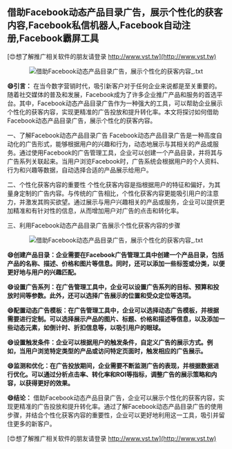 ## **借助Facebook动态产品目录广告，展示个性化的获客内容,Facebook私信机器人,Facebook自动注册,Facebook霸屏工具**

[😍想了解推广相关软件的朋友请登录 http://www.vst.tw](http://www.vst.tw)

 <center><img src="https://vst.tw/MP4/tuiguang/png/6.png" alt="借助Facebook动态产品目录广告，展示个性化的获客内容_.txt"></center>

**😄引言：**
在当今数字营销时代，吸引新客户对于任何企业来说都是至关重要的。随着社交媒体的普及和发展，Facebook成为了许多企业推广产品和服务的首选平台。其中，Facebook动态产品目录广告作为一种强大的工具，可以帮助企业展示个性化的获客内容，实现更精准的广告投放和提升转化率。本文将探讨如何借助Facebook动态产品目录广告，展示个性化的获客内容。

一、了解Facebook动态产品目录广告
Facebook动态产品目录广告是一种高度自动化的广告形式，能够根据用户的兴趣和行为，动态地展示与其相关的产品或服务。通过使用Facebook的广告管理工具，企业可以创建一个产品目录，并将其与广告系列关联起来。当用户浏览Facebook时，广告系统会根据用户的个人资料、行为和兴趣等数据，自动选择合适的产品展示给用户。

二、个性化获客内容的重要性
个性化获客内容是指根据用户的特征和偏好，为其量身定制的广告内容。与传统的广告相比，个性化获客内容更能吸引用户的注意力，并激发其购买欲望。通过展示与用户兴趣相关的产品或服务，企业可以提供更加精准和有针对性的信息，从而增加用户对广告的点击和转化率。

三、利用Facebook动态产品目录广告展示个性化获客内容的步骤

 <center><img src="https://vst.tw/MP4/tuiguang/png/8.png" alt="借助Facebook动态产品目录广告，展示个性化的获客内容_.txt"></center>

**😄创建产品目录：企业需要在Facebook广告管理工具中创建一个产品目录，包括产品的名称、描述、价格和图片等信息。同时，还可以添加一些标签或分类，以便更好地与用户的兴趣匹配。**

**😄设置广告系列：在广告管理工具中，企业可以设置广告系列的目标、预算和投放时间等参数。此外，还可以选择广告展示的位置和受众定位等选项。**

**😄配置动态广告模板：在广告管理工具中，企业可以选择动态广告模板，并根据需要进行定制。可以选择展示产品的图片、标题、价格和描述等信息，以及添加一些动态元素，如倒计时、折扣信息等，以吸引用户的眼球。**

**😄设置触发条件：企业可以根据用户的触发条件，自定义广告的展示方式。例如，当用户浏览特定类型的产品或访问特定页面时，触发相应的广告展示。**

**😄监测和优化：在广告投放期间，企业需要不断监测广告的表现，并根据数据进行优化。可以通过分析点击率、转化率和ROI等指标，调整广告的展示策略和内容，以获得更好的效果。**

**😄结论：**
借助Facebook动态产品目录广告，企业可以展示个性化的获客内容，实现更精准的广告投放和提升转化率。通过了解Facebook动态产品目录广告的使用步骤，并结合个性化获客内容的重要性，企业可以更好地利用这一工具，吸引并留住更多的新客户。

[😍想了解推广相关软件的朋友请登录 http://www.vst.tw](http://www.vst.tw)



